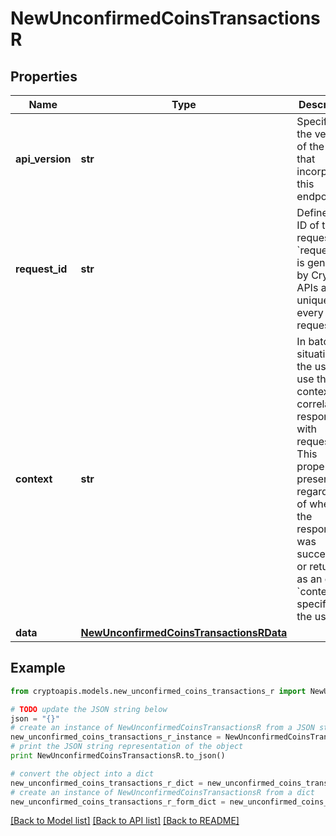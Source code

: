 # NewUnconfirmedCoinsTransactionsR


## Properties
Name | Type | Description | Notes
------------ | ------------- | ------------- | -------------
**api_version** | **str** | Specifies the version of the API that incorporates this endpoint. | 
**request_id** | **str** | Defines the ID of the request. The &#x60;requestId&#x60; is generated by Crypto APIs and it&#39;s unique for every request. | 
**context** | **str** | In batch situations the user can use the context to correlate responses with requests. This property is present regardless of whether the response was successful or returned as an error. &#x60;context&#x60; is specified by the user. | [optional] 
**data** | [**NewUnconfirmedCoinsTransactionsRData**](NewUnconfirmedCoinsTransactionsRData.md) |  | 

## Example

```python
from cryptoapis.models.new_unconfirmed_coins_transactions_r import NewUnconfirmedCoinsTransactionsR

# TODO update the JSON string below
json = "{}"
# create an instance of NewUnconfirmedCoinsTransactionsR from a JSON string
new_unconfirmed_coins_transactions_r_instance = NewUnconfirmedCoinsTransactionsR.from_json(json)
# print the JSON string representation of the object
print NewUnconfirmedCoinsTransactionsR.to_json()

# convert the object into a dict
new_unconfirmed_coins_transactions_r_dict = new_unconfirmed_coins_transactions_r_instance.to_dict()
# create an instance of NewUnconfirmedCoinsTransactionsR from a dict
new_unconfirmed_coins_transactions_r_form_dict = new_unconfirmed_coins_transactions_r.from_dict(new_unconfirmed_coins_transactions_r_dict)
```
[[Back to Model list]](../README.md#documentation-for-models) [[Back to API list]](../README.md#documentation-for-api-endpoints) [[Back to README]](../README.md)


